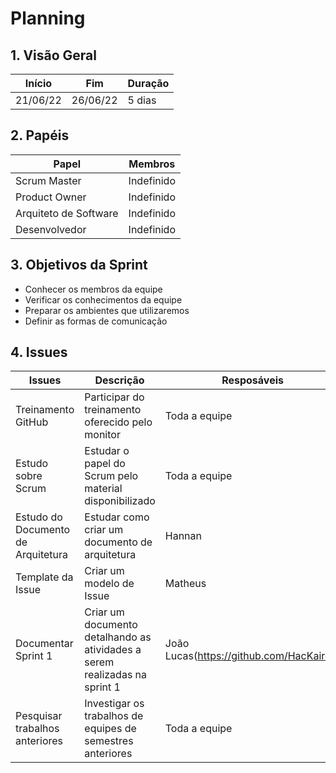 # Planning

## 1. Visão Geral
<!-- data de inicio da sprint
     data de finalização da sprint
     duraração da sprint
 -->
 Início | Fim | Duração
 ------ | --- | -------
 21/06/22 | 26/06/22 | 5 dias

## 2. Papéis
<!-- Papeis que cada membro exerceu durante essa sprint -->
Papel | Membros
----- | -------
Scrum Master | Indefinido
Product Owner | Indefinido
Arquiteto de Software | Indefinido
Desenvolvedor | Indefinido

## 3. Objetivos da Sprint
<!-- descrever de forma geral o objetivo da sprint -->
* Conhecer os membros da equipe
* Verificar os conhecimentos da equipe
* Preparar os ambientes que utilizaremos
* Definir as formas de comunicação

## 4. Issues
<!-- descrever as issues que definimos para essa sprint e alocar um responsavel por ela -->
Issues | Descrição | Resposáveis
| ----- | -------- | ----------- |
Treinamento GitHub | Participar do treinamento oferecido pelo monitor | Toda a equipe
Estudo sobre Scrum | Estudar o papel do Scrum pelo material disponibilizado | Toda a equipe
Estudo do Documento de Arquitetura | Estudar como criar um documento de arquitetura |Hannan
Template da Issue | Criar um modelo de Issue |Matheus
Documentar Sprint 1 | Criar um documento detalhando as atividades a serem realizadas na sprint 1 | João Lucas(https://github.com/HacKairos)
Pesquisar trabalhos anteriores | Investigar os trabalhos de equipes de semestres anteriores | Toda a equipe
